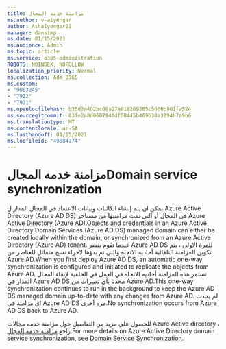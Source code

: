 ```yaml
---
title: مزامنة خدمه المجال
ms.author: v-aiyengar
author: AshaIyengar21
manager: dansimp
ms.date: 01/15/2021
ms.audience: Admin
ms.topic: article
ms.service: o365-administration
ROBOTS: NOINDEX, NOFOLLOW
localization_priority: Normal
ms.collection: Adm_O365
ms.custom:
- "9003245"
- "7922"
- "7921"
ms.openlocfilehash: b35d3a402bc08a27a818209385c5666b901fa524
ms.sourcegitcommit: 83fe2a8d060794fdf58445b469b30a3294b7a9b6
ms.translationtype: MT
ms.contentlocale: ar-SA
ms.lasthandoff: 01/15/2021
ms.locfileid: "49884774"
---
```

# <a name="domain-service-synchronization"></a><span data-ttu-id="285f9-102">مزامنة خدمه المجال</span><span class="sxs-lookup"><span data-stu-id="285f9-102">Domain service synchronization</span></span>

<span data-ttu-id="285f9-103">يمكن ان يتم إنشاء الكائنات وبيانات الاعتماد في المجال المدار ل Azure Active Directory (Azure AD DS) في المجال أو التي تمت مزامنتها من مستاجر Azure Active Directory (Azure AD).</span><span class="sxs-lookup"><span data-stu-id="285f9-103">Objects and credentials in an Azure Active Directory Domain Services (Azure AD DS) managed domain can either be created locally within the domain, or synchronized from an Azure Active Directory (Azure AD) tenant.</span></span> <span data-ttu-id="285f9-104">عندما تقوم بنشر Azure AD DS للمرة الاولي ، يتم تكوين المزامنة التلقائية أحاديه الاتجاه والتي تم بدؤها لاجراء نسخ متماثل للعناصر من Azure AD.</span><span class="sxs-lookup"><span data-stu-id="285f9-104">When you first deploy Azure AD DS, an automatic one-way synchronization is configured and initiated to replicate the objects from Azure AD.</span></span> <span data-ttu-id="285f9-105">تستمر هذه المزامنة أحاديه الاتجاه في العمل في الخلفية لإبقاء المجال المدار في Azure AD DS محدثا بأي تغييرات من Azure AD.</span><span class="sxs-lookup"><span data-stu-id="285f9-105">This one-way synchronization continues to run in the background to keep the Azure AD DS managed domain up-to-date with any changes from Azure AD.</span></span> <span data-ttu-id="285f9-106">لم يحدث اي مزامنة في Azure AD DS مره أخرى.</span><span class="sxs-lookup"><span data-stu-id="285f9-106">No synchronization occurs from Azure AD DS back to Azure AD.</span></span>

<span data-ttu-id="285f9-107">للحصول علي مزيد من التفاصيل حول مزامنة خدمه مجالات Azure Active directory ، راجع [مزامنة خدمه المجال](https://docs.microsoft.com/azure/active-directory-domain-services/synchronization).</span><span class="sxs-lookup"><span data-stu-id="285f9-107">For more details on Azure Active Directory domain service synchronization, see [Domain Service Synchronization](https://docs.microsoft.com/azure/active-directory-domain-services/synchronization).</span></span> 
